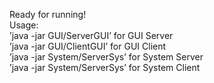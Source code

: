 Ready for running!<br>
Usage: <br>
’java -jar GUI/ServerGUI’ for GUI Server<br>
’java -jar GUI/ClientGUI’ for GUI Client<br>
’java -jar System/ServerSys’ for System Server<br>
’java -jar System/ServerSys’ for System Client<br>